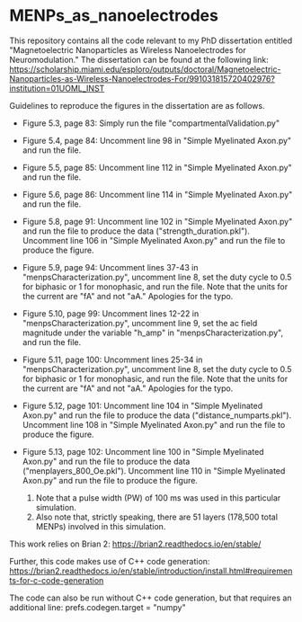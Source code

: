 # MENPs_as_nanoelectrodes
This repository contains all the code relevant to my PhD dissertation entitled "Magnetoelectric Nanoparticles as Wireless Nanoelectrodes for Neuromodulation."
The dissertation can be found at the following link: https://scholarship.miami.edu/esploro/outputs/doctoral/Magnetoelectric-Nanoparticles-as-Wireless-Nanoelectrodes-For/991031815720402976?institution=01UOML_INST

Guidelines to reproduce the figures in the dissertation are as follows.
- Figure 5.3, page 83: Simply run the file "compartmentalValidation.py"
  
- Figure 5.4, page 84: Uncomment line 98 in "Simple Myelinated Axon.py" and run the file.
  
- Figure 5.5, page 85: Uncomment line 112 in "Simple Myelinated Axon.py" and run the file.
  
- Figure 5.6, page 86: Uncomment line 114 in "Simple Myelinated Axon.py" and run the file.
  
- Figure 5.8, page 91: Uncomment line 102 in "Simple Myelinated Axon.py" and run the file to produce the data ("strength_duration.pkl"). Uncomment line 106 in "Simple Myelinated Axon.py" and run the file to produce the figure.
  
- Figure 5.9, page 94: Uncomment lines 37-43 in "menpsCharacterization.py", uncomment line 8, set the duty cycle to 0.5 for biphasic or 1 for monophasic, and run the file. Note that the units for the current are "fA" and not "aA." Apologies for the typo. 
  
- Figure 5.10, page 99: Uncomment lines 12-22 in "menpsCharacterization.py", uncomment line 9, set the ac field magnitude under the variable "h_amp" in "menpsCharacterization.py", and run the file.
  
- Figure 5.11, page 100: Uncomment lines 25-34 in "menpsCharacterization.py", uncomment line 8, set the duty cycle to 0.5 for biphasic or 1 for monophasic, and run the file. Note that the units for the current are "fA" and not "aA." Apologies for the typo. 
  
- Figure 5.12, page 101: Uncomment line 104 in "Simple Myelinated Axon.py" and run the file to produce the data ("distance_numparts.pkl"). Uncomment line 108 in "Simple Myelinated Axon.py" and run the file to produce the figure.
  
- Figure 5.13, page 102: Uncomment line 100 in "Simple Myelinated Axon.py" and run the file to produce the data ("menplayers_800_Oe.pkl"). Uncomment line 110 in "Simple Myelinated Axon.py" and run the file to produce the figure.
  1. Note that a pulse width (PW) of 100 ms was used in this particular simulation.
  2. Also note that, strictly speaking, there are 51 layers (178,500 total MENPs) involved in this simulation.

This work relies on Brian 2: https://brian2.readthedocs.io/en/stable/

Further, this code makes use of C++ code generation: https://brian2.readthedocs.io/en/stable/introduction/install.html#requirements-for-c-code-generation

The code can also be run without C++ code generation, but that requires an additional line: prefs.codegen.target = "numpy"
